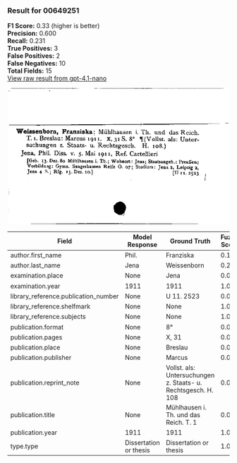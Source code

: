 ### Result for 00649251
**F1 Score:** 0.33 (higher is better)<br>**Precision:** 0.600<br>**Recall:** 0.231<br>**True Positives:** 3<br>**False Positives:** 2<br>**False Negatives:** 10<br>**Total Fields:** 15<br>[View raw result from gpt-4.1-nano](https://github.com/RISE-UNIBAS/humanities_data_benchmark/blob/main/results/2025-09-02/T0162/request_T0162_00649251.json)

<img src="https://github.com/RISE-UNIBAS/humanities_data_benchmark/blob/main/benchmarks/zettelkatalog/images/00649251.jpg?raw=true" alt="00649251" width="600px">

| Field | Model Response | Ground Truth | Fuzzy Score | Match |
|-------|----------------|--------------|-------------|-------|
| author.first_name | Phil. | Franziska | 0.143 | ❌ |
| author.last_name | Jena | Weissenborn | 0.267 | ❌ |
| examination.place | None | Jena | 0.000 | ❌ |
| examination.year | 1911 | 1911 | 1.000 | ✅ |
| library_reference.publication_number | None | U 11. 2523 | 0.000 | ❌ |
| library_reference.shelfmark | None | None | 1.000 | ✅ |
| library_reference.subjects | None | None | 1.000 | ✅ |
| publication.format | None | 8° | 0.000 | ❌ |
| publication.pages | None | X, 31 | 0.000 | ❌ |
| publication.place | None | Breslau | 0.000 | ❌ |
| publication.publisher | None | Marcus | 0.000 | ❌ |
| publication.reprint_note | None | Vollst. als: Untersuchungen z. Staats- u. Rechtsgesch. H. 108 | 0.000 | ❌ |
| publication.title | None | Mühlhausen i. Th. und das Reich. T. 1 | 0.000 | ❌ |
| publication.year | 1911 | 1911 | 1.000 | ✅ |
| type.type | Dissertation or thesis | Dissertation or thesis | 1.000 | ✅ |
